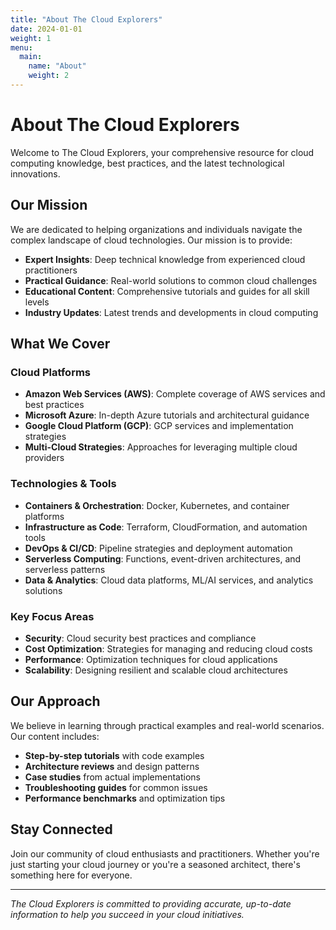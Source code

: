 ```yaml
---
title: "About The Cloud Explorers"
date: 2024-01-01
weight: 1
menu:
  main:
    name: "About"
    weight: 2
---
```


# About The Cloud Explorers

Welcome to The Cloud Explorers, your comprehensive resource for cloud computing knowledge, best practices, and the latest technological innovations.

## Our Mission

We are dedicated to helping organizations and individuals navigate the complex landscape of cloud technologies. Our mission is to provide:

- **Expert Insights**: Deep technical knowledge from experienced cloud practitioners
- **Practical Guidance**: Real-world solutions to common cloud challenges
- **Educational Content**: Comprehensive tutorials and guides for all skill levels
- **Industry Updates**: Latest trends and developments in cloud computing

## What We Cover

### Cloud Platforms
- **Amazon Web Services (AWS)**: Complete coverage of AWS services and best practices
- **Microsoft Azure**: In-depth Azure tutorials and architectural guidance
- **Google Cloud Platform (GCP)**: GCP services and implementation strategies
- **Multi-Cloud Strategies**: Approaches for leveraging multiple cloud providers

### Technologies & Tools
- **Containers & Orchestration**: Docker, Kubernetes, and container platforms
- **Infrastructure as Code**: Terraform, CloudFormation, and automation tools
- **DevOps & CI/CD**: Pipeline strategies and deployment automation
- **Serverless Computing**: Functions, event-driven architectures, and serverless patterns
- **Data & Analytics**: Cloud data platforms, ML/AI services, and analytics solutions

### Key Focus Areas
- **Security**: Cloud security best practices and compliance
- **Cost Optimization**: Strategies for managing and reducing cloud costs
- **Performance**: Optimization techniques for cloud applications
- **Scalability**: Designing resilient and scalable cloud architectures

## Our Approach

We believe in learning through practical examples and real-world scenarios. Our content includes:

- **Step-by-step tutorials** with code examples
- **Architecture reviews** and design patterns
- **Case studies** from actual implementations
- **Troubleshooting guides** for common issues
- **Performance benchmarks** and optimization tips

## Stay Connected

Join our community of cloud enthusiasts and practitioners. Whether you're just starting your cloud journey or you're a seasoned architect, there's something here for everyone.

---

*The Cloud Explorers is committed to providing accurate, up-to-date information to help you succeed in your cloud initiatives.*